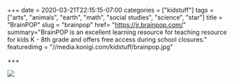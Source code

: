 +++
date = 2020-03-21T22:15:15-07:00
categories = ["kidstuff"]
tags = ["arts", "animals", "earth", "math", "social studies", "science", "star"]
title = "BrainPOP"
slug = "brainpop"
href= "https://jr.brainpop.com/"
summary="BrainPOP is an excellent learning resource for teaching resource for kids K - 8th grade and offers free access during school closures."
featuredimg = "//media.konigi.com/kidstuff/brainpop.jpg"

+++

<img src="//media.konigi.com/kidstuff/brainpop.jpg" />
